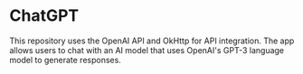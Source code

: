 # ChatGPT
This repository uses the OpenAI API and OkHttp for API integration. The app allows users to chat with an AI model that uses OpenAI's GPT-3 language model to generate responses.
